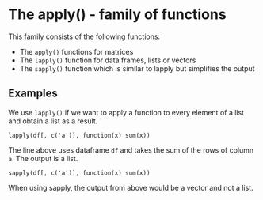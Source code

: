 # The apply() - family of functions

This family consists of the following functions:
* The `apply()` functions for matrices
* The `lapply()` function for data frames, lists or vectors
* The `sapply()` function which is similar to lapply but simplifies the output


## Examples

We use `lapply()` if we want to apply a function to every element of a list and obtain a list as a result. 

```
lapply(df[, c('a')], function(x) sum(x))
```
The line above uses dataframe `df` and takes the sum of the rows of column `a`. The output is a list.

```
sapply(df[, c('a')], function(x) sum(x))
```
When using sapply, the output from above would be a vector and not a list.
